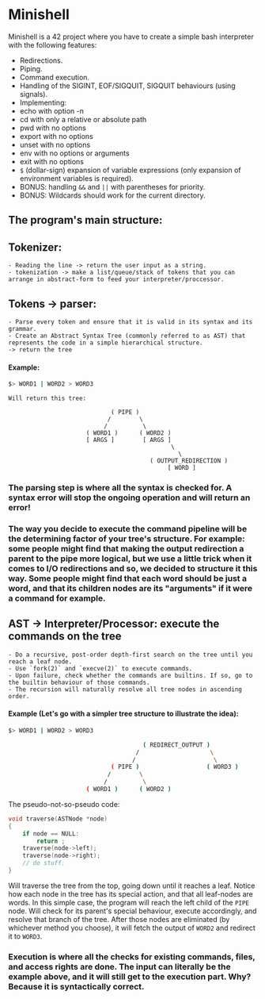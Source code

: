# Minishell

Minishell is a 42 project where you have to create a simple bash interpreter with the following features:
- Redirections.
- Piping.
- Command execution.
- Handling of the SIGINT, EOF/SIGQUIT, SIGQUIT behaviours (using signals).
- Implementing:
- echo with option -n
- cd with only a relative or absolute path
- pwd with no options
- export with no options
- unset with no options
- env with no options or arguments
- exit with no options
- `$` (dollar-sign) expansion of variable expressions (only expansion of environment variables is required).
- BONUS: handling `&&` and `||` with parentheses for priority.
- BONUS: Wildcards should work for the current directory.

## The program's main structure:

## Tokenizer:
    - Reading the line -> return the user input as a string.
    - tokenization -> make a list/queue/stack of tokens that you can arrange in abstract-form to feed your interpreter/proccessor.
## Tokens -> parser:
    - Parse every token and ensure that it is valid in its syntax and its grammar.
    - Create an Abstract Syntax Tree (commonly referred to as AST) that represents the code in a simple hierarchical structure.
    -> return the tree
#### Example:
```sh
$> WORD1 | WORD2 > WORD3
```
    Will return this tree:
```
                             ( PIPE )
                            /        \
                           /          \
                      ( WORD1 )      ( WORD2 )
                      [ ARGS ]        [ ARGS ]
                                              \
                                                \
                                        ( OUTPUT_REDIRECTION )
                                             [ WORD ]
```
### The parsing step is where all the syntax is checked for. A syntax error will stop the ongoing operation and will return an error!
### The way you decide to execute the command pipeline will be the determining factor of your tree's structure. For example: some people might find that making the output redirection a parent to the pipe more logical, but we use a little trick when it comes to I/O redirections and so, we decided to structure it this way. Some people might find that each word should be just a word, and that its children nodes are its "arguments" if it were a command for example.

## AST -> Interpreter/Processor: execute the commands on the tree
    - Do a recursive, post-order depth-first search on the tree until you reach a leaf node.
    - Use `fork(2)` and `execve(2)` to execute commands.
    - Upon failure, check whether the commands are builtins. If so, go to the builtin behaviour of those commands.
    - The recursion will naturally resolve all tree nodes in ascending order.
#### Example (Let's go with a simpler tree structure to illustrate the idea):
```sh
$> WORD1 | WORD2 > WORD3

                                      ( REDIRECT_OUTPUT )
                                    /                    \
                                   /                      \
                             ( PIPE )                   ( WORD3 )
                            /        \
                           /          \
                      ( WORD1 )      ( WORD2 )
```

The pseudo-not-so-pseudo code:
```c
void traverse(ASTNode *node)
{
    if node == NULL:
        return ;
    traverse(node->left);
    traverse(node->right);
    // do stuff.
}
```
Will traverse the tree from the top, going down until it reaches a leaf. Notice how each node in the tree has its special action, and that all leaf-nodes are words.
In this simple case, the program will reach the left child of the `PIPE` node. Will check for its parent's special behaviour, execute accordingly, and resolve that branch of the tree. After those nodes are eliminated (by whichever method you choose), it will fetch the output of `WORD2` and redirect it to `WORD3`.

### Execution is where all the checks for existing commands, files, and access rights are done. The input can literally be the example above, and it will still get to the execution part. Why? Because it is syntactically correct.
